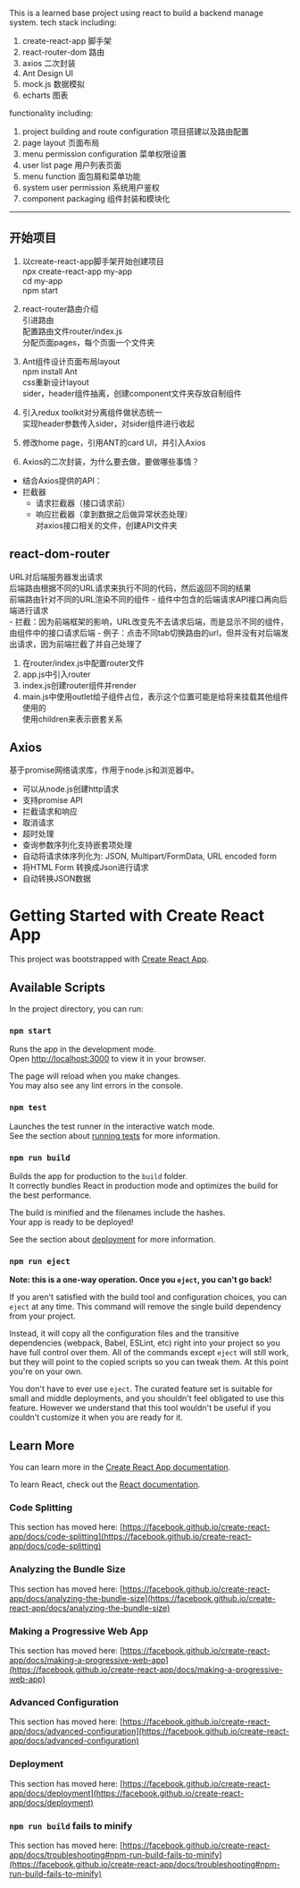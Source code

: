 This is a learned base project using react to build a backend manage system.
tech stack including:
1. create-react-app 脚手架
2. react-router-dom 路由
3. axios 二次封装
4. Ant Design UI
5. mock.js 数据模拟
6. echarts 图表

functionality including:
1. project building and route configuration 项目搭建以及路由配置
2. page layout 页面布局
3. menu permission configuration 菜单权限设置
4. user list page 用户列表页面
5. menu function 面包屑和菜单功能
6. system user permission 系统用户鉴权
7. component packaging 组件封装和模块化

_____________________________________
## 开始项目

1. 以create-react-app脚手架开始创建项目  
npx create-react-app my-app  
cd my-app  
npm start  

2. react-router路由介绍  
引进路由  
配置路由文件router/index.js  
分配页面pages，每个页面一个文件夹  

3. Ant组件设计页面布局layout  
npm install Ant  
css重新设计layout  
sider，header组件抽离，创建component文件夹存放自制组件  

4. 引入redux toolkit对分离组件做状态统一  
实现header参数传入sider，对sider组件进行收起  

5. 修改home page，引用ANT的card UI，并引入Axios  

6. Axios的二次封装，为什么要去做，要做哪些事情？  
- 结合Axios提供的API：
- 拦截器  
    - 请求拦截器（接口请求前）    
    - 响应拦截器（拿到数据之后做异常状态处理）  
对axios接口相关的文件，创建API文件夹  



## react-dom-router  
URL对后端服务器发出请求  
后端路由根据不同的URL请求来执行不同的代码，然后返回不同的结果  
前端路由针对不同的URL渲染不同的组件 - 组件中包含的后端请求API接口再向后端进行请求  
    - 拦截：因为前端框架的影响，URL改变先不去请求后端，而是显示不同的组件，由组件中的接口请求后端 
    - 例子：点击不同tab切换路由的url，但并没有对后端发出请求，因为前端拦截了并自己处理了   
1. 在router/index.js中配置router文件  
2. app.js中引入router  
3. index.js创建router组件并render  
4. main.js中使用outlet给子组件占位，表示这个位置可能是给将来挂载其他组件使用的  
使用children来表示嵌套关系  




## Axios  
基于promise网络请求库，作用于node.js和浏览器中。  
- 可以从node.js创建http请求  
- 支持promise API  
- 拦截请求和响应  
- 取消请求  
- 超时处理  
- 查询参数序列化支持嵌套项处理  
- 自动将请求体序列化为: JSON, Multipart/FormData, URL encoded form  
- 将HTML Form 转换成Json进行请求  
- 自动转换JSON数据  



# Getting Started with Create React App

This project was bootstrapped with [Create React App](https://github.com/facebook/create-react-app).

## Available Scripts

In the project directory, you can run:

### `npm start`

Runs the app in the development mode.\
Open [http://localhost:3000](http://localhost:3000) to view it in your browser.

The page will reload when you make changes.\
You may also see any lint errors in the console.

### `npm test`

Launches the test runner in the interactive watch mode.\
See the section about [running tests](https://facebook.github.io/create-react-app/docs/running-tests) for more information.

### `npm run build`

Builds the app for production to the `build` folder.\
It correctly bundles React in production mode and optimizes the build for the best performance.

The build is minified and the filenames include the hashes.\
Your app is ready to be deployed!

See the section about [deployment](https://facebook.github.io/create-react-app/docs/deployment) for more information.

### `npm run eject`

**Note: this is a one-way operation. Once you `eject`, you can't go back!**

If you aren't satisfied with the build tool and configuration choices, you can `eject` at any time. This command will remove the single build dependency from your project.

Instead, it will copy all the configuration files and the transitive dependencies (webpack, Babel, ESLint, etc) right into your project so you have full control over them. All of the commands except `eject` will still work, but they will point to the copied scripts so you can tweak them. At this point you're on your own.

You don't have to ever use `eject`. The curated feature set is suitable for small and middle deployments, and you shouldn't feel obligated to use this feature. However we understand that this tool wouldn't be useful if you couldn't customize it when you are ready for it.

## Learn More

You can learn more in the [Create React App documentation](https://facebook.github.io/create-react-app/docs/getting-started).

To learn React, check out the [React documentation](https://reactjs.org/).

### Code Splitting

This section has moved here: [https://facebook.github.io/create-react-app/docs/code-splitting](https://facebook.github.io/create-react-app/docs/code-splitting)

### Analyzing the Bundle Size

This section has moved here: [https://facebook.github.io/create-react-app/docs/analyzing-the-bundle-size](https://facebook.github.io/create-react-app/docs/analyzing-the-bundle-size)

### Making a Progressive Web App

This section has moved here: [https://facebook.github.io/create-react-app/docs/making-a-progressive-web-app](https://facebook.github.io/create-react-app/docs/making-a-progressive-web-app)

### Advanced Configuration

This section has moved here: [https://facebook.github.io/create-react-app/docs/advanced-configuration](https://facebook.github.io/create-react-app/docs/advanced-configuration)

### Deployment

This section has moved here: [https://facebook.github.io/create-react-app/docs/deployment](https://facebook.github.io/create-react-app/docs/deployment)

### `npm run build` fails to minify

This section has moved here: [https://facebook.github.io/create-react-app/docs/troubleshooting#npm-run-build-fails-to-minify](https://facebook.github.io/create-react-app/docs/troubleshooting#npm-run-build-fails-to-minify)
